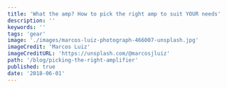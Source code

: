 ```yaml
---
title: 'What the amp? How to pick the right amp to suit YOUR needs'
description: ''
keywords: ''
tags: 'gear'
image: './images/marcos-luiz-photograph-466007-unsplash.jpg'
imageCredit: 'Marcos Luiz'
imageCreditURL: 'https://unsplash.com/@marcosjluiz'
path: '/blog/picking-the-right-amplifier'
published: true
date: '2018-06-01'
---
```


